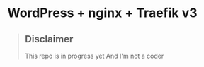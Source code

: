 # WordPress + nginx + Traefik v3

> ## Disclaimer
> This repo is in progress yet
> And I'm not a coder
